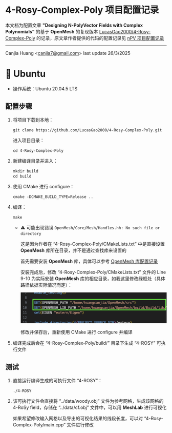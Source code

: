# 4-Rosy-Complex-Poly 项目配置记录

本文档为配置文章 **"Designing N-PolyVector Fields with Complex Polynomials"** 的基于 **OpenMesh** 的复现版本 [LucasGao2000/4-Rosy-Complex-Poly](https://github.com/LucasGao2000/4-Rosy-Complex-Poly) 的记录，原文章作者提供的代码的配置记录见 [nPV 项目配置记录](../nPV/)

---

Canjia Huang <<canjia7@gmail.com>> last update 26/3/2025

# :penguin: Ubuntu

- 操作系统：Ubuntu 20.04.5 LTS

## 配置步骤

1. 将项目下载到本地：

    ```
    git clone https://github.com/LucasGao2000/4-Rosy-Complex-Poly.git
    ```

    进入项目目录：

    ```
    cd 4-Rosy-Complex-Poly
    ```

2. 新建编译目录并进入：

    ```
    mkdir build
    cd build
    ```

3. 使用 CMake 进行 configure：

    ```
    cmake -DCMAKE_BUILD_TYPE=Release ..
    ```

4. 编译：

    ```
    make
    ```

    - :warning: 可能出现错误 `OpenMesh/Core/Mesh/Handles.hh: No such file or directory`

        这是因为作者在 “4-Rosy-Complex-Poly/CMakeLists.txt” 中是直接设置 **OpenMesh** 库所在目录，并不是通过查找库来设置的

        首先需要安装 **OpenMesh** 库，具体可以参考 [OpenMesh 库配置记录](../OpenMesh/)

        安装完成后，修改 “4-Rosy-Complex-Poly/CMakeLists.txt” 文件的 Line 9-10 为实际安装 **OpenMesh** 库的相应目录，如我这里修改绿框处（具体路径依据实际情况而定）：

        ![image](.pic/image.png)

        修改并保存后，重新使用 CMake 进行 configure 并编译

5. 编译完成后会在 “4-Rosy-Complex-Poly/build/” 目录下生成 “4-ROSY” 可执行文件

## 测试

1. 直接运行编译生成的可执行文件 “4-ROSY”：

    ```
    ./4-ROSY
    ```

2. 该可执行文件会直接将 “../data/woody.obj” 文件为参考网格，生成该网格的 4-RoSy field，存储在 “../data/cf.obj” 文件中，可以用 **MeshLab** 进行可视化

    如果希望修改输入网格以及导出的可视化结果的线段长度，可以对 “4-Rosy-Complex-Poly/main.cpp” 文件进行修改